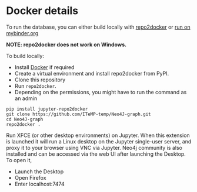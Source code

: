 # Docker details

To run the database, you can either build locally with [repo2docker](https://repo2docker.readthedocs.io/) or [run on mybinder.org](https://mybinder.org/v2/gh/ITeMP-temp/AMR-KG/main?urlpath=desktop)

**NOTE: repo2docker does not work on Windows.**

To build locally:

 * Install [Docker](https://www.docker.com/) if required
 * Create a virtual environment and install repo2docker from PyPI.
 * Clone this repository
 * Run ``repo2docker``. 
 * Depending on the permissions, you might have to run the command as an admin


```
pip install jupyter-repo2docker
git clone https://github.com/ITeMP-temp/Neo4J-graph.git
cd Neo4J-graph
repo2docker .
```

Run XFCE (or other desktop environments) on Jupyter.
When this extension is launched it will run a Linux desktop on the Jupyter single-user server, and proxy it to your browser using VNC via Jupyter.
Neo4j community is also installed and can be accessed via the web UI after launching the Desktop.
To open it,
 
* Launch the Desktop
* Open Firefox
* Enter localhost:7474
